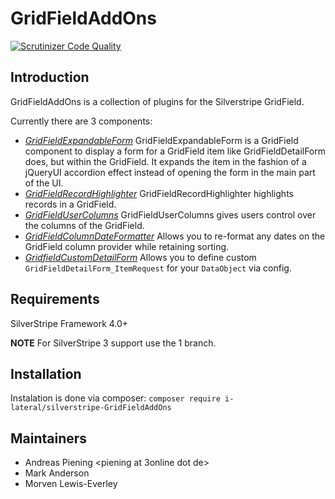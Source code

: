 # GridFieldAddOns

[![Scrutinizer Code Quality](https://scrutinizer-ci.com/g/i-lateral/silverstripe-GridFieldAddOns/badges/quality-score.png?b=2)](https://scrutinizer-ci.com/g/i-lateral/silverstripe-GridFieldAddOns/?branch=2)

## Introduction

GridFieldAddOns is a collection of plugins for the Silverstripe GridField.

Currently there are 3 components:

- *[GridFieldExpandableForm](docs/en/GridFieldExpandableForm.md)*
	GridFieldExpandableForm is a GridField component to display a form for a GridField item like GridFieldDetailForm does, but within the GridField. It expands the item in the fashion of a jQueryUI accordion effect instead of opening the form in the main part of the UI.
- *[GridFieldRecordHighlighter](docs/en/GridFieldRecordHighlighter.md)*
	GridFieldRecordHighlighter highlights records in a GridField.
- *[GridFieldUserColumns](docs/en/GridFieldUserColumns.md)*
	GridFieldUserColumns gives users control over the columns of the GridField.
- *[GridFieldColumnDateFormatter](docs/en/GridFieldColumnDateFormatter.md)*
	Allows you to re-format any dates on the GridField column provider while retaining sorting.
- *[GridfieldCustomDetailForm](docs/en/GridFieldCustomDetailForm.md)*
	Allows you to define custom `GridFieldDetailForm_ItemRequest` for your `DataObject` via config.

## Requirements

SilverStripe Framework 4.0+

**NOTE** For SilverStripe 3 support use the 1 branch.

## Installation

Instalation is done via composer: `composer require i-lateral/silverstripe-GridFieldAddOns`

## Maintainers

* Andreas Piening <piening at 3online dot de>
* Mark Anderson <mark at ilateral dot co dot uk>
* Morven Lewis-Everley <morven at ilateral dot co dot uk>